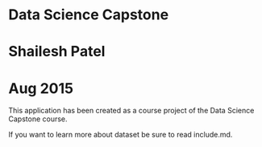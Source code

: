 # Data Science Capstone
# Shailesh Patel
# Aug 2015

This application has been created as a course project of the Data Science Capstone course.

If you want to learn more about dataset be sure to read include.md.

